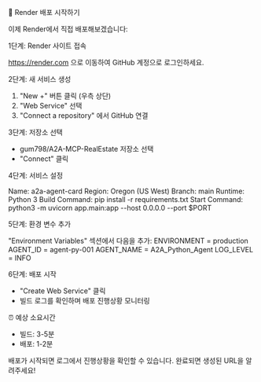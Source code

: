  🎯 Render 배포 시작하기

  이제 Render에서 직접 배포해보겠습니다:

  1단계: Render 사이트 접속

  https://render.com 으로 이동하여 GitHub 계정으로 로그인하세요.

  2단계: 새 서비스 생성

  1. "New +" 버튼 클릭 (우측 상단)
  2. "Web Service" 선택
  3. "Connect a repository" 에서 GitHub 연결

  3단계: 저장소 선택

  - gum798/A2A-MCP-RealEstate 저장소 선택
  - "Connect" 클릭

  4단계: 서비스 설정

  Name: a2a-agent-card
  Region: Oregon (US West)
  Branch: main
  Runtime: Python 3
  Build Command: pip install -r requirements.txt
  Start Command: python3 -m uvicorn app.main:app --host 0.0.0.0 --port $PORT

  5단계: 환경 변수 추가

  "Environment Variables" 섹션에서 다음을 추가:
  ENVIRONMENT = production
  AGENT_ID = agent-py-001
  AGENT_NAME = A2A_Python_Agent
  LOG_LEVEL = INFO

  6단계: 배포 시작

  - "Create Web Service" 클릭
  - 빌드 로그를 확인하며 배포 진행상황 모니터링

  ⏰ 예상 소요시간

  - 빌드: 3-5분
  - 배포: 1-2분

  배포가 시작되면 로그에서 진행상황을 확인할 수 있습니다. 완료되면 생성된 URL을 알려주세요!